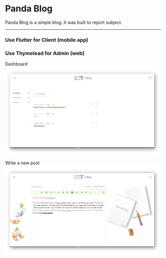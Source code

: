 # Panda Blog
Panda Blog is a simple blog. It was built to report subject.

----
### Use Flutter for Client (mobile app)

### Use Thymelead for Admin (web)
Dashboard
![Dashboard](src/main/resources/static/imgs/readme/dash.png)

Write a new post
![Write a new post](src/main/resources/static/imgs/readme/write.png)
